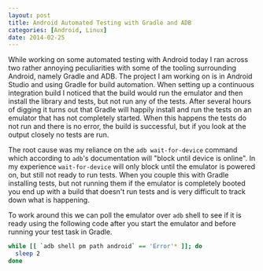 ```yaml
---
layout: post
title: Android Automated Testing with Gradle and ADB
categories: [Android, Linux]
date: 2014-02-25
---
```

While working on some automated testing with Android today I ran across two rather annoying peculiarities with some
of the tooling surrounding Android, namely Gradle and ADB. The project I am working on is in Android Studio and using
Gradle for build automation. When setting up a continuous integration build I noticed that the build would run the emulator
and then install the library and tests, but not run any of the tests. After several hours of digging it turns out that Gradle
will happily install and run the tests on an emulator that has not completely started. When this happens the tests
do not run and there is no error, the build is successful, but if you look at the output closely no tests are run.

The root cause was my reliance on the `adb wait-for-device` command which according to `adb`'s documentation
will "block until device is online". In my experience `wait-for-device` will only block until the emulator is
powered on, but still not ready to run tests. When you couple this with Gradle installing tests, but not running them
if the emulator is completely booted you end up with a build that doesn't run tests and is very difficult to track
down what is happening.

To work around this we can poll the emulator over `adb` shell to see if it is ready using the following
code after you start the emulator and before running your test task in Gradle.

```bash
while [[ `adb shell pm path android` == 'Error'* ]]; do
  sleep 2
done
```
